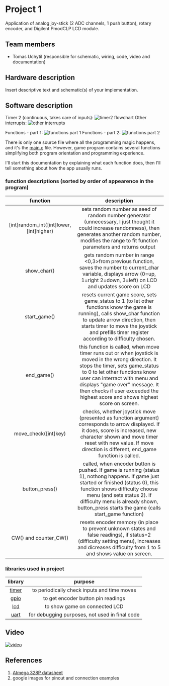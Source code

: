 # Project 1

Application of analog joy-stick (2 ADC channels, 1 push button), rotary encoder, and Digilent PmodCLP LCD module.

## Team members

* Tomas Uchytil (responsible for schematic, wiring, code, video and documentation)

## Hardware description

Insert descriptive text and schematic(s) of your implementation.

## Software description
Timer 2 (continuous, takes care of inputs):
![timer2 flowchart](img/timer2.jpeg)
Other interrupts:
![other interrupts](img/interrupts.jpeg)

Functions - part 1:
![functions part 1](img/functions%20-%20Page%201.jpeg)
Functions - part 2:
![functions part 2](img/functions%20-%20Page%202.jpeg)

There is only one source file where all the programming magic happens, and it's the [main.c](src/main.c) file. However, game program contains several functions simplifying both program orientation and programming experience. 

I'll start this documentation by explaining what each function does, then I'll tell something about how the app usually runs.

### function descriptions (sorted by order of appearence in the program)
|function|description|
| :-: | :-: |
|[int]random_int([int]lower, [int]higher)|sets random number as seed of random number generator (unnecessary, I just thought it could increase randomness), then generates another random number, modifies the range to fit function parameters and returns output|
|show_char()|gets random number in range <0,3>from previous function, saves the number to current_char variable, displays arrow (0=up, 1=right 2=down, 3=left) on LCD and updates score on LCD|
|start_game()|resets current game score, sets game_status to 1 (to let other functions know the game is running), calls show_char function to update arrow direction, then starts timer to move the joystick and prefills timer register according to difficulty chosen.|
|end_game()|this function is called, when move timer runs out or when joystick is moved in the wrong direction. It stops the timer, sets game_status to 0 to let other functions know user can interract with menu and displays "game over" message. It then checks if user exceeded the highest score and shows highest score on screen.|
|move_check([int]key)|checks, whether joystick move (presented as function argument) corresponds to arrow displayed. If it does, score is increased, new character shown and move timer reset with new value. If move direction is different, end_game function is called.|
|button_press()|called, when encoder button is pushed. If game is running (status 1), nothong happens. If game just started or finished (status 0), this function shows difficulty choose menu (and sets status 2). If difficulty menu is already shown, button_press starts the game (calls start_game function)|
|CW() and counter_CW()|resets encoder memory (in place to prevent unknown states and false readings), if status=2 (difficulty setting menu), increases and dicreases difficulty from 1 to 5 and shows value on screen.|

### libraries used in project
|library|purpose|
| :-: | :-: |
|[timer](include/timer.h)|to periodically check inputs and time moves|
|[gpio](lib/gpio/gpio.h)|to get encoder button pin readings|
|[lcd](lib/lcd/lcd.h)|to show game on connected LCD|
|[uart](lib/uart/uart.h)|for debugging purposes, not used in final code|

## Video

[![video](https://img.youtube.com/vi/JNuxtKqhXKQ/0.jpg)](https://youtu.be/JNuxtKqhXKQ)

## References

1. [Atmega 328P datasheet](https://ww1.microchip.com/downloads/en/DeviceDoc/Atmel-7810-Automotive-Microcontrollers-ATmega328P_Datasheet.pdf)
2. google images for pinout and connection examples